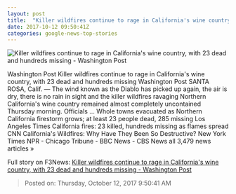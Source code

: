 ```yaml
---
layout: post
title:  "Killer wildfires continue to rage in California's wine country, with 23 dead and hundreds missing - Washington Post"
date: 2017-10-12 09:50:41Z
categories: google-news-top-stories
---
```


![Killer wildfires continue to rage in California's wine country, with 23 dead and hundreds missing - Washington Post](https://www.washingtonpost.com/resizer/Z-d5FLriuW2xOD8dKGqwWO4CKvQ=/1484x0/https://arc-anglerfish-washpost-prod-washpost.s3.amazonaws.com/public/H7UMC7YRBIY37LUF7RT2WZE5U4.jpg)

Washington Post Killer wildfires continue to rage in California's wine country, with 23 dead and hundreds missing Washington Post SANTA ROSA, Calif. — The wind known as the Diablo has picked up again, the air is dry, there is no rain in sight and the killer wildfires ravaging Northern California's wine country remained almost completely uncontained Thursday morning. Officials ... Whole towns evacuated as Northern California firestorm grows; at least 23 people dead, 285 missing Los Angeles Times California fires: 23 killed, hundreds missing as flames spread CNN California's Wildfires: Why Have They Been So Destructive? New York Times NPR - Chicago Tribune - BBC News - CBS News all 3,479 news articles »


Full story on F3News: [Killer wildfires continue to rage in California's wine country, with 23 dead and hundreds missing - Washington Post](http://www.f3nws.com/n/ZPuUF)

> Posted on: Thursday, October 12, 2017 9:50:41 AM
